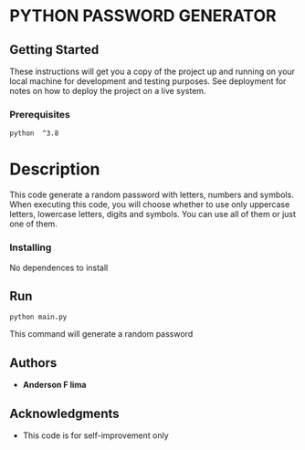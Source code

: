 # PYTHON PASSWORD GENERATOR

## Getting Started

These instructions will get you a copy of the project up and running on your local machine for development and testing purposes. See deployment for notes on how to deploy the project on a live system.

### Prerequisites

```
python  ^3.8

```
# Description
This code generate a random password with letters, numbers and symbols.
When executing this code, you will choose whether to use only uppercase letters, lowercase letters, digits and symbols. You can use all of them or just one of them.

### Installing

No dependences to install

## Run

```
python main.py
```

This command will generate a random password

## Authors

* **Anderson F lima**

## Acknowledgments

* This code is for self-improvement only